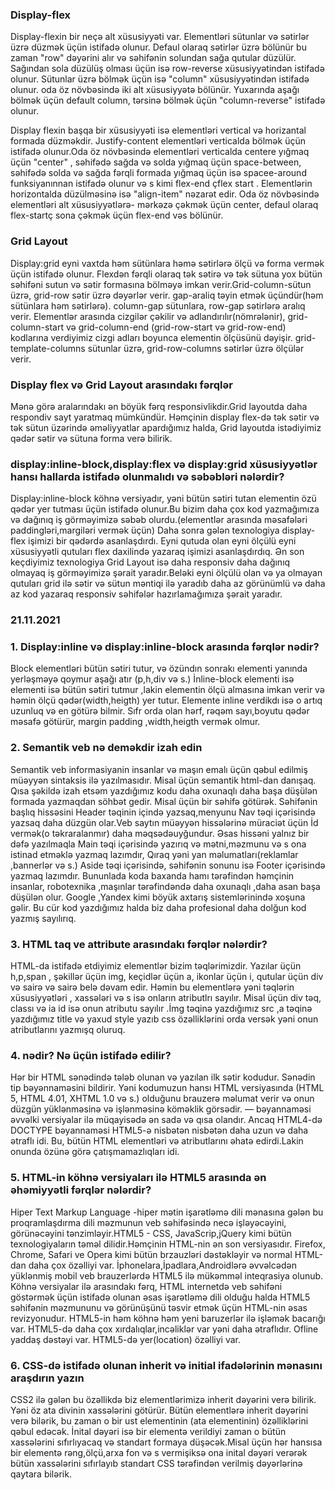 ###  Display-flex
Display-flexin bir neçə alt xüsusiyyəti var. Elementləri sütunlar və sətirlər üzrə düzmək üçün istifadə olunur.
Defaul olaraq sətirlər üzrə bölünür bu  zaman "row" dəyərini alır və səhifənin solundan sağa qutular düzülür. Sağından sola düzülüş  olması üçün isə row-reverse xüsusiyyətindən istifadə olunur. Sütunlar üzrə bölmək üçün isə "column" xüsusiyyətindən istifadə olunur. oda öz növbəsində iki alt xüsusiyyətə bölünür. Yuxarında aşağı bölmək üçün default column, tərsinə bölmək üçün "column-reverse" istifadə olunur.

Display flexin başqa bir xüsusiyyəti isə elementləri vertical və horizantal formada düzməkdir. Justify-content elementləri verticalda bölmək üçün istifadə olunur.Oda öz növbəsində elementləri verticalda centere yığmaq üçün "center" , səhifədə sağda və solda yığmaq üçün space-between, səhifədə solda və sağda fərqli formada yığmaq üçün isə spacee-around funksiyanınnan istifadə olunur və s kimi flex-end çflex start . Elementlərin horizontalda düzülməsinə isə "align-item" nəzarət edir. Oda öz növbəsində elementləri alt xüsusiyyətlərə- mərkəzə çəkmək üçün center, defaul olaraq flex-startç sona çəkmək üçün flex-end vəs bölünür.


### Grid Layout

Display:grid eyni vaxtda həm sütünlara həmə sətirlərə ölçü və forma vermək üçün istifadə olunur. Flexdən fərqli olaraq tək sətirə və tək sütuna yox  bütün səhifəni sutun və sətir formasına bölməyə imkan verir.Grid-column-sütun üzrə, grid-row sətir üzrə dəyərlər verir. gap-araliq təyin etmək üçündür(həm sütünlara həm sətirlərə). column-gap sütunlara, row-gap sətirlərə aralıq verir. Elementlər arasında cizgilər çəkilir və adlandırılır(nömrələnir), grid-column-start və grid-column-end (grid-row-start və grid-row-end) kodlarına verdiyimiz cizgi adları boyunca elementin ölçüsünü dəyişir. grid-template-columns sütunlar üzrə, grid-row-columns sətirlər üzrə ölçülər verir.

### Display flex və  Grid Layout arasındakı fərqlər

Mənə görə aralarındakı ən böyük fərq responsivlikdir.Grid layoutda daha respondiv sayt yaratmaq mümkündür. Həmçinin  display flex-də tək sətir  və tək sütun üzərində əməliyyatlar apardığımız halda, Grid layoutda istədiyimiz qədər sətir və sütuna forma verə bilirik. 



### display:inline-block,display:flex və display:grid xüsusiyyətlər hansı hallarda istifadə olunmalıdı və səbəbləri nələrdir?

Display:inline-block köhnə versiyadır, yəni bütün sətiri tutan elementin özü qədər yer tutması üçün istifadə olunur.Bu bizim daha çox kod yazmağımıza və dağınıq iş görməyimizə səbəb olurdu.(elementlər arasında məsafələri paddingləri,margiləri vermək üçün) Daha sonra gələn texnologiya display-flex işimizi bir qədərdə asanlaşdırdı. Eyni qutuda olan eyni ölçülü  eyni xüsusiyyətli qutuları flex daxilində yazaraq işimizi asanlaşdırdıq. Ən son keçdiyimiz  texnologiya Grid Layout isə  daha responsiv daha dağınıq olmayaq iş görməyimizə şərait yaradır.Beləki eyni ölçülü olan və ya olmayan qutuları grid ilə sətir və sütun məntiqi ilə yaradıb daha az görünümlü və daha az kod yazaraq responsiv səhifələr hazırlamağımıza şərait yaradır.


### 21.11.2021 
### 1. Display:inline və display:inline-block arasında fərqlər nədir?
Block elementləri bütün sətiri tutur, və özündın sonrakı elementi yanında yerləşməyə qoymur aşağı atır (p,h,div və s.)
İnline-block elementi isə elementi isə bütün sətiri tutmur ,lakin elementin ölçü almasına imkan verir və həmin ölçü qədər(width,heigth) yer tutur.
Elemente inline verdikdı isə o artıq uzunluq və en götürə bilmir. Sıfr orda olan hərf, rəqəm sayı,boyutu qədər məsafə götürür, margin padding ,width,heigth  vermək olmur.

### 2. Semantik veb nə deməkdir izah edin
Semantik veb informasiyanin insanlar və maşın emalı üçün qəbul edilmiş müəyyən sintaksis ilə yazılmasıdır. Misal üçün semantik html-dan danışaq. Qısa şəkildə izah etsəm yazdığımız kodu daha oxunaqlı daha başa düşülən formada yazmaqdan söhbət gedir. Misal üçün bir səhifə götürək. Səhifənin başlıq hissəsini Header təqinin içində yazsaq,menyunu Nav təqi içərisində yazsaq daha düzgün olar.Veb saytın müəyyən hissələrinə müraciət üçün İd vermək(o təkraralanmır) daha məqsədəuyğundur. Əsas hissəni yalnız bir dəfə yazılmaqla  Main təqi içərisində yazırıq və  mətni,məzmunu və s ona istinad etməklə yazmaq lazımdır, Qıraq  yəni yan məlumatları(reklamlar ,bannerlər və s.) Aside təqi içərisində, səhifənin sonunu isə Footer içərisində yazmaq lazımdır. Bununlada koda baxanda hamı tərəfindən həmçinin insanlar, robotexnika ,maşınlar tərəfindəndə  daha oxunaqlı ,daha asan başa düşülən olur. Google ,Yandex  kimi böyük axtarış sistemlərinində xoşuna gəlir. Bu cür kod yazdığımız halda biz daha profesional daha dolğun kod yazmış sayılırıq.

### 3. HTML taq ve attribute arasındakı fərqlər nələrdir?
HTML-da istifadə etdiyimiz elementlər bizim təqlərimizdir. Yazılar üçün h,p,span , şəkillər üçün img, keçidlər üçün a, ikonlar üçün i, qutular üçün div və sairə və sairə belə dəvam edir. Həmin bu elementlərə yəni təqlərin xüsusiyyətləri , xassələri və s isə onların atributlrı sayılır. Misal üçün div təq, classı və ia id isə onun atributu sayılır .İmg təqinə yazdığımız src ,a təqinə yazdığımız title və yaxud style yazıb css özəlliklərini orda versək  yəni onun atributlarını yazmışq oluruq.

### 4. <!DOCTYPE html> nədir? Nə üçün istifadə edilir?
Hər bir HTML sənədində tələb olunan və yazılan ilk sətir kodudur. Sənədin tip bəyənnaməsini bildirir. Yəni kodumuzun hansı HTML versiyasında (HTML 5, HTML 4.01, XHTML 1.0  və s.) olduğunu brauzerə məlumat verir və onun düzgün yüklənməsinə və işlənməsinə köməklik görsədir. <!DOCTYPE html> — bəyannaməsi əvvəlki versiyalar ilə müqayisədə ən sadə və qısa olandır.
Ancaq HTML4-də DOCTYPE bəyannaməsi HTML5-ə nisbətən nisbətən daha uzun və daha ətraflı idi. Bu, bütün HTML elementləri və atributlarını əhatə edirdi.Lakin onunda özünə görə çatışmamazlıqları idi.

### 5. HTML-in köhnə versiyaları ilə HTML5 arasında ən əhəmiyyətli fərqlər nələrdir?
Hiper Text Markup Language -hiper mətin işarətləmə dili mənasına gələn bu proqramlaşdırma dili məzmunun veb səhifəsində necə  işləyəcəyini, görünəcəyini tənzimləyir.HTML5 - CSS, JavaScrip,jQuery kimi bütün texnologiyaların təməl dilidir.Həmçinin HTML-nin ən son versiyasıdır.  Firefox, Chrome, Safari ve Opera kimi bütün brzauzləri dəstəkləyir və normal HTML-dan daha çox özəlliyi var. İphonelara,İpadlara,Androidlərə əvvəlcədən yüklənmiş mobil veb brauzerlərdə HTML5 ilə mükəmməl inteqrasiya olunub.
Köhnə versiyalar ilə arasındakı fərq, HTML internetdə veb səhifəni  göstərmək üçün istifadə olunan əsas işarətləmə dili olduğu halda HTML5 səhifənin məzmununu və görünüşünü təsvir etmək üçün HTML-nin əsas revizyonudur.
HTML5-in həm köhnə həm yeni baruzerlər ilə işləmək bacarığı var. 
HTML5-də daha çox xırdalıqlar,incəliklər var yəni daha ətraflıdır. 
Ofline yaddaş dəstəyi var.
HTML5-də yer(location) özəlliyi var.

### 6. CSS-də istifadə olunan inherit və initial ifadələrinin mənasını araşdırın yazın
CSS2 ilə gələn bu özəllikdə biz elementlərimizə inherit dəyərini verə bilirik. Yəni öz ata divinin xassələrini götürür. Bütün elementlərə inherit dəyərini verə bilərik, bu zaman o bir ust elementinin (ata elementinin) özəlliklərini qəbul edəcək.
İnital dəyəri isə bir elementə verildiyi zaman o bütün xassələrini sıfırlıyacaq və standart formaya düşəcək.Misal üçün hər hansısa bir elementə rəng,ölçü,arxa fon və s vermişiksə ona inital dəyəri verərək bütün xassələrini sıfırlayıb standart CSS tərəfindən verilmiş dəyərlərinə qaytara bilərik.

